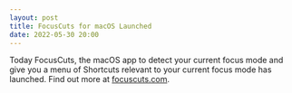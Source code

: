 ```yaml
---
layout: post
title: FocusCuts for macOS Launched
date: 2022-05-30 20:00
---
```

Today FocusCuts, the macOS app to detect your current focus mode and give you a menu of Shortcuts relevant to your current focus mode has launched. Find out more at [focuscuts.com](https://focuscuts.com).